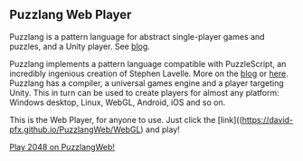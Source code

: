 ## Puzzlang Web Player

Puzzlang is a pattern language for abstract single-player games and puzzles, and a Unity player. See [blog](http://www.polyomino.com/puzzlang).

Puzzlang implements a pattern language compatible with PuzzleScript, an incredibly ingenious creation of Stephen Lavelle. 
More on the [blog](http://www.polyomino.com/puzzlescript) or [here](https://www.puzzlescript.net).
Puzzlang has a compiler, a universal games engine and a player targeting Unity. 
This in turn can be used to create players for almost any platform: Windows desktop, Linux, WebGL, Android, iOS and so on.

This is the Web Player, for anyone to use. Just click the [link]((https://david-pfx.github.io/PuzzlangWeb/WebGL) and play!

[Play 2048 on PuzzlangWeb!](https://david-pfx.github.io/PuzzlangWeb/WebGL?p=Puzzles/New/2048.txt)
